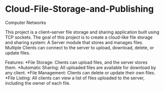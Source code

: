 # Cloud-File-Storage-and-Publishing
Computer Networks

This project is a client–server file storage and sharing application built using TCP sockets.
The goal of this project is to create a cloud-like file storage and sharing system:
A Server module that stores and manages files.
Multiple Clients can connect to the server to upload, download, delete, or update files.

Features:
*File Storage: Clients can upload files, and the server stores them.
*Automatic Sharing: All uploaded files are available for download by any client.
*File Management: Clients can delete or update their own files.
*File Listing: All clients can view a list of files uploaded to the server, including the owner of each file.




